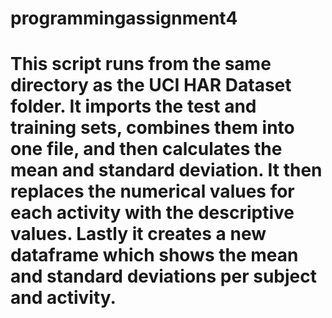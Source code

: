 # programmingassignment4
# This script runs from the same directory as the UCI HAR Dataset folder.  It imports the test and training sets, combines them into one file, and then calculates the mean and standard deviation.  It then replaces the numerical values for each activity with the descriptive values.  Lastly it creates a new dataframe which shows the mean and standard deviations per subject and activity.
